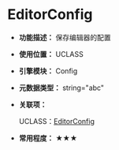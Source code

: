 ﻿# EditorConfig

- **功能描述：** 保存编辑器的配置

- **使用位置：** UCLASS

- **引擎模块：** Config

- **元数据类型：** string="abc"

- **关联项：** 

  UCLASS：[EditorConfig](../../Specifier/UCLASS/Config/EditorConfig/EditorConfig.md)

- **常用程度：** ★★★

